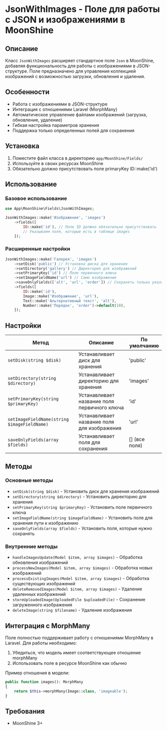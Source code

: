 # JsonWithImages - Поле для работы с JSON и изображениями в MoonShine

## Описание

Класс `JsonWithImages` расширяет стандартное поле `Json` в MoonShine, добавляя функциональность для работы с изображениями в JSON-структуре. Поле предназначено для управления коллекцией изображений с возможностью загрузки, обновления и удаления.

## Особенности

- Работа с изображениями в JSON-структуре
- Интеграция с отношениями Laravel (MorphMany)
- Автоматическое управление файлами изображений (загрузка, обновление, удаление)
- Гибкая настройка параметров хранения
- Поддержка только определенных полей для сохранения

## Установка

1. Поместите файл класса в директорию `app/MoonShine/Fields/`
2. Используйте в своих ресурсах MoonShine
3. Обязательно должно присутствовать поле primaryKey ID::make('id')

## Использование

### Базовое использование

```php
use App\MoonShine\Fields\JsonWithImages;

JsonWithImages::make('Изображения', 'images')
    ->fields([
        ID::make('id'), // Поле ID должно обязательно присутствовать
        // Указываем поля, которые есть в таблице images
    ]);
```

### Расширенные настройки

```php
JsonWithImages::make('Галерея', 'images')
    ->setDisk('public') // Установка диска для хранения
    ->setDirectory('gallery') // Директория для изображений
    ->setPrimaryKey('id') // Поле первичного ключа
    ->setImageFieldName('url') // Само изображение
    ->saveOnlyFields(['alt', 'url', 'order']) // Сохранять только указанные поля
    ->fields([
        ID::make('id'),
        Image::make('Изображение', 'url'),
        Text::make('Альтернативный текст', 'alt'),
        Number::make('Порядок', 'order')->default(10),
    ]);
```

## Настройки

| Метод | Описание | По умолчанию |
|-------|----------|--------------|
| `setDisk(string $disk)` | Устанавливает диск для хранения | 'public' |
| `setDirectory(string $directory)` | Устанавливает директорию для хранения | 'images' |
| `setPrimaryKey(string $primaryKey)` | Устанавливает название поля первичного ключа | 'id' |
| `setImageFieldName(string $imageFieldName)` | Устанавливает название поля для изображения | 'url' |
| `saveOnlyFields(array $fields)` | Устанавливает поля для сохранения | [] (все поля) |

## Методы

### Основные методы

- `setDisk(string $disk)` - Установить диск для хранения изображений
- `setDirectory(string $directory)` - Установить директорию для хранения
- `setPrimaryKey(string $primaryKey)` - Установить поле первичного ключа
- `setImageFieldName(string $imageFieldName)` - Установить поле для хранения пути к изображению
- `saveOnlyFields(array $fields)` - Установить поля, которые нужно сохранять

### Внутренние методы

- `handleImagesUpdate(Model $item, array $images)` - Обработка обновления изображений
- `processNewImages(Model $item, array $images)` - Обработка новых изображений
- `processExistingImages(Model $item, array $images)` - Обработка существующих изображений
- `deleteRemovedImages(Model $item, array $images)` - Удаление удаленных изображений
- `storeUploadedImage(UploadedFile $uploadedFile)` - Сохранение загруженного изображения
- `deleteImage(string $filename)` - Удаление изображения

## Интеграция с MorphMany

Поле полностью поддерживает работу с отношениями MorphMany в Laravel. Для работы необходимо:

1. Убедиться, что модель имеет соответствующее отношение morphMany
2. Использовать поле в ресурсе MoonShine как обычно

Пример отношения в модели:

```php
public function images(): MorphMany
{
    return $this->morphMany(Image::class, 'imageable');
}
```

## Требования

- MoonShine 3+
